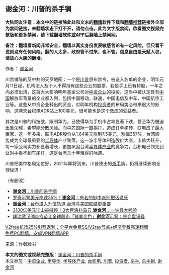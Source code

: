  <h2>谢金河：川普的杀手锏</h2> <p class="notice"><b>大陆网友注意：本文中的链接除此处和文末的<a href="https://github.com/bannedbook/fanqiang" >翻墙</a>软件下载和<a href="https://github.com/killgcd/justmysocks/blob/master/README.md">翻墙推荐</a>链接外全部为禁网链接，未翻墙状态下打不开，请勿点击。此为文字版禁闻，欲看图文视频完整版和更多禁闻，请下载<a href="https://github.com/bannedbook/fanqiang">翻墙软件或APP</a>后翻墙上禁闻网。</p><p>备注：翻墙看新闻非常安全，翻墙以真实身份发表敏感言论有一定风险，但只看不说则没有任何风险，翻的人太多，政府管不过来，也不管。信息自由是天赋人权，请放心大胆的翻墙。</b></p>  <div class="entry"> <p>作者： <a href="https://www.bannedbook.org/bnews/tag/%E8%B0%A2%E9%87%91%E6%B2%B3/" class="st_tag internal_tag" rel="tag" title="标签 谢金河 下的日志">谢金河</a></p> <p id="conimg">川宫铺陈的反中共的天罗地网：一个是<a href="https://www.bannedbook.org/bnews/tag/%e5%b7%9d%e6%99%ae/" class="st_tag internal_tag" rel="tag" title="标签 川普 下的日志">川普</a>颁布禁令，被送入名单的企业，明年元月11日起，机构法人及个人不得持有这些企业的股票，若是手上已有持股，一年之内必须出清，这将大大影响明年基金公司对<a href="https://www.bannedbook.org/bnews/tag/%e4%b8%ad%e8%b5%84%e4%bc%81%e4%b8%9a/" class="st_tag internal_tag" rel="tag" title="标签 中资企业 下的日志">中资企业</a>的投资。这当中被认定具有<span class='wp_keywordlink_affiliate'><a href="https://www.bannedbook.org/" title="中国" target="_blank">中国</a></span>解放军背景的企业都入列，包括中国移动，联通，中国电信及中车，中国航空工业等。这些从中资企业释出的资金，对明年机构<a href="https://www.bannedbook.org/bnews/tag/%e6%8a%95%e8%b5%84%e8%80%85/" class="st_tag internal_tag" rel="tag" title="标签 投资者 下的日志">投资者</a>的布局势必带来很大的影响，这两天<a href="https://www.bannedbook.org/bnews/tag/%e5%8f%b0%e7%a7%af%e7%94%b5/" class="st_tag internal_tag" rel="tag" title="标签 台积电 下的日志">台积电</a>ADR站上100美元，很可能也是这个效应的受益者。</p> <p>其次是川普的科技战，限制华为，已使得华为手机市占率显著下跌，甚至华为被迫出售荣耀，希望能分散风险。而中芯国际一直挨打，造成订单移转，联电成了最大赢家，这一年多来，联电ADR股价从1.64美元涨到7.5美元，涨幅357%，台湾顺势成为全球最重要的<a href="https://www.bannedbook.org/bnews/tag/%E5%8D%8A%E5%AF%BC%E4%BD%93/" class="st_tag internal_tag" rel="tag" title="标签 半导体 下的日志">半导体</a>产业聚落，这一波半导体制造股价大涨，市值大跃升，每一家公司实力都显著增长，更加巩固台湾<a href="https://www.bannedbook.org/bnews/tag/%E5%8D%8A%E5%AF%BC%E4%BD%93%E4%BA%A7%E4%B8%9A/" class="st_tag internal_tag" rel="tag" title="标签 半导体产业 下的日志">半导体产业</a>的竞争力，台积电已领先到让对手看不到车尾灯，这是台湾几十年难得的际遇。</p>  <p>川普把美中格局定位好，2021年即将到来，川普使出的<a href="https://www.bannedbook.org/bnews/tag/%E6%9D%80%E6%89%8B/" class="st_tag internal_tag" rel="tag" title="标签 杀手 下的日志">杀手</a>锏，仍将继续影响全球经济！</p> <p>（有删改）</p> <ul class='op-related-articles' title='相关阅读'> <li><a href='https://www.bannedbook.org/bnews/baitai/20201203/1441087.html' target='_blank'><b>谢金河</b>：川普的杀手鐧</a></li> <li><a href='https://www.bannedbook.org/bnews/cnnews/20201202/1440779.html' target='_blank'>罗奇示警美元崩跌35%！<b>谢金河</b>：有名的挺中派别把话说死</a></li> <li><a href='https://www.bannedbook.org/bnews/taiwannews/20201128/1438433.html' target='_blank'><b>谢金河</b>：台币进入升值轨道 台湾与美国联结更重要</a></li> <li><a href='https://www.bannedbook.org/bnews/finance/20201124/1435907.html' target='_blank'>3100亿美元江山被喊停！3大巨浪扑马云 <b>谢金河</b>：一生最大考验</a></li> <li><a href='https://www.bannedbook.org/bnews/cnnews/20201111/1429194.html' target='_blank'>辉瑞武汉肺炎疫苗让全球股市「猪羊变色」<b>谢金河</b>示警：是变盘讯号</a></li> </ul> <p class="texttj"> <a href="https://github.com/bannedbook/fanqiang/wiki/V2ray%E6%9C%BA%E5%9C%BA" target="_blank">V2free机场25%引荐返利：全平台免费SS/V2ray节点+经济套餐高速翻墙</a><br/> <a href="https://github.com/bannedbook/fanqiang/wiki/%E7%A6%81%E9%97%BB%E7%BD%91%E5%AE%89%E5%8D%93%E7%BF%BB%E5%A2%99%E6%96%B0%E9%97%BBAPP" target="_blank">免费PC翻墙、安卓VPN翻墙APP</a></p><p> 来源：作者脸书 </p> <a name='sharetosocial'></a>       <div><b>本文的图文或视频完整版</b>：<a href='https://www.bannedbook.org/bnews/comments/20201203/1441230.html'>谢金河：川普的杀手锏</a></div>  </div><!--END ENTRY--> <div class="postfooter"> <div>本文标签：<a href="https://www.bannedbook.org/bnews/tag/%e4%b8%ad%e8%b5%84%e4%bc%81%e4%b8%9a/" rel="tag">中资企业</a>, <a href="https://www.bannedbook.org/bnews/tag/%E5%8D%8A%E5%AF%BC%E4%BD%93/" rel="tag">半导体</a>, <a href="https://www.bannedbook.org/bnews/tag/%E5%8D%8A%E5%AF%BC%E4%BD%93%E4%BA%A7%E4%B8%9A/" rel="tag">半导体产业</a>, <a href="https://www.bannedbook.org/bnews/tag/%e5%8f%b0%e7%a7%af%e7%94%b5/" rel="tag">台积电</a>, <a href="https://www.bannedbook.org/bnews/tag/%e5%b7%9d%e6%99%ae/" rel="tag">川普</a>, <a href="https://www.bannedbook.org/bnews/tag/%e6%8a%95%e8%b5%84%e8%80%85/" rel="tag">投资者</a>, <a href="https://www.bannedbook.org/bnews/tag/%E6%9D%80%E6%89%8B/" rel="tag">杀手</a>, <a href="https://www.bannedbook.org/bnews/tag/%E6%9D%80%E6%89%8B%E9%94%8F/" rel="tag">杀手锏</a>, <a href="https://www.bannedbook.org/bnews/tag/%E8%B0%A2%E9%87%91%E6%B2%B3/" rel="tag">谢金河</a></div>  </div><!--END POSTFOOTER--> 